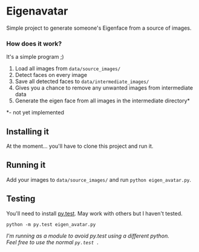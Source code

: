 Eigenavatar
===========

Simple project to generate someone's Eigenface from a source of images.

### How does it work?

It's a simple program ;)  
1. Load all images from `data/source_images/`  
1. Detect faces on every image  
1. Save all detected faces to `data/intermediate_images/`  
1. Gives you a chance to remove any unwanted images from intermediate data  
1. Generate the eigen face from all images in the intermediate directory*  

*- not yet implemented


## Installing it

At the moment... you'll have to clone this project and run it.


## Running it

Add your images to `data/source_images/` and run `python eigen_avatar.py`.


## Testing

You'll need to install [py.test](http://pytest.org/latest/getting-started.html).
May work with others but I haven't tested.

`python -m py.test eigen_avatar.py`

_I'm running as a module to avoid py.test using a different python.  
Feel free to use the normal `py.test .`_
